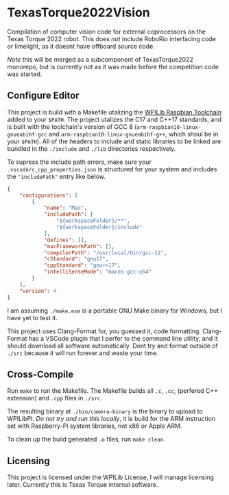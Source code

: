 # TexasTorque2022Vision

Compilation of computer vision code for external
coprocessors on the Texas Torque 2022 robot. This
does *not* include RoboRio interfacing code *or*
limelight, as it doesnt have offboard source code.

*Note* this will be merged as a subcomponent of
TexasTorque2022 monorepo, but is currently not as
it was made before the competition code was started.

## Configure Editor

This project is build with a Makefile utalizing the
[WPILib Raspbian Toolchain](https://github.com/wpilibsuite/raspbian-toolchain/releases)
added to your `$PATH`. The project utalizes the C17
and C++17 standards, and is built with the toolchain's
version of GCC 8 (`arm-raspbian10-linux-gnueabihf-gcc`
and `arm-raspbian10-linux-gnueabihf-g++`, which shoul
be in your `$PATH`). All of the headers to include
and static libraries to be linked are bundled in the
`./include` and `./lib` directories respectively.

To supress the include path errors, make sure your
`.vscode/c_cpp_properties.json` is structured for
your system and includes the `"includePath"` entry
like below.

```json
{
    "configurations": [
        {
            "name": "Mac",
            "includePath": [
                "${workspaceFolder}/**",
                "${workspaceFolder}/include"
            ],
            "defines": [],
            "macFrameworkPath": [],
            "compilerPath": "/usr/local/bin/gcc-11",
            "cStandard": "gnu17",
            "cppStandard": "gnu++17",
            "intelliSenseMode": "macos-gcc-x64"
        }
    ],
    "version": 4
}
```

I am assuming `./make.exe` is a portable GNU Make
binary for Windows, but I have yet to test it.

This project uses Clang-Format for, you guessed it,
code formatting. Clang-Format has a VSCode plugin
that I perfer to the command line utility, and it
should download all software automatically. Dont
try and format outside of `./src` because it will
run forever and waste your time.

## Cross-Compile

Run `make` to run the Makefile. The Makefile builds
all `.c`, `.cc`, (perfered C++ extension) and `.cpp`
files in `./src`.

The resulting binary at `./bin/camera-binary` is the
binary to upload to WPILibPI. *Do not try and run this
locally*, it is build for the ARM instruction set with
Raspberry-Pi system libraries, not x86 or Apple ARM.

To clean up the build generated `.o` files, run `make clean`.

## Licensing

This project is licensed under the WPILib License, I
will manage licensing later. Currently this is Texas
Torque internal software.
